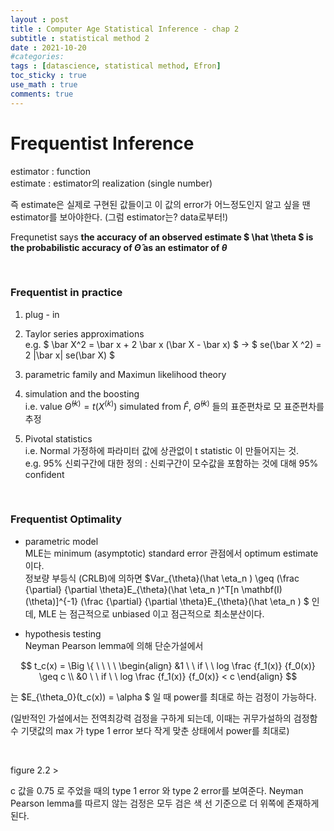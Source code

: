 ```yaml
---
layout : post
title : Computer Age Statistical Inference - chap 2
subtitle : statistical method 2
date : 2021-10-20
#categories:
tags : [datascience, statistical method, Efron]
toc_sticky : true
use_math : true
comments: true
---
```


# Frequentist Inference

estimator : function  
estimate : estimator의 realization (single number)

즉 estimate은 실제로 구현된 값들이고 이 값의 error가 어느정도인지 알고 싶을 땐 estimator를 보아야한다. (그럼 estimator는? data로부터!)

Frequnetist says **the accuracy of an observed estimate $ \hat \theta $ is the probabilistic accuracy of $\hat \Theta$ as an estimator of $\theta$**

<br>

### Frequentist in practice

1. plug - in

2. Taylor series approximations  
e.g. $ \bar X^2 = \bar x + 2 \bar x (\bar X - \bar x) $      ->    $ se(\bar X ^2) = 2 |\bar x| se(\bar X) $

3. parametric family and Maximun likelihood theory

4. simulation and the boosting  
i.e. value $\hat \Theta^{(k)} = t(X^{(k)})$  simulated from $\hat F$, $\hat \Theta^{(k)}$ 들의 표준편차로 모 표준편차를 추정

5. Pivotal statistics  
i.e. Normal 가정하에 파라미터 값에 상관없이 t statistic 이 만들어지는 것.  
e.g. 95% 신뢰구간에 대한 정의 : 신뢰구간이 모수값을 포함하는 것에 대해 95% confident  




<br>

### Frequentist Optimality

- parametric model  
MLE는 minimum (asymptotic) standard error 관점에서 optimum estimate 이다.  
정보량 부등식 (CRLB)에 의하면 $Var_{\theta}(\hat \eta_n ) \geq (\frac {\partial} {\partial \theta}E_{\theta}(\hat \eta_n )^T[n \mathbf(I)(\theta)]^{-1} (\frac {\partial} {\partial \theta}E_{\theta}(\hat \eta_n ) $ 인데, MLE 는 점근적으로 unbiased 이고 점근적으로 최소분산이다. 

- hypothesis testing  
Neyman Pearson lemma에 의해 단순가설에서

$$
t_c(x) = \Big \{ \ \ \ \ \begin{align} &1 \ \ if  \ \ log \frac {f_1(x)} {f_0(x)} \geq c \\ &0 \ \ if  \ \ log \frac {f_1(x)} {f_0(x)} < c \end{align}
$$ 

는 $E_{\theta_0}(t_c(x)) = \alpha $ 일 때 power를 최대로 하는 검정이 가능하다. 


(일반적인 가설에서는 전역최강력 검정을 구하게 되는데, 이때는 귀무가설하의 검정함수 기댓값의 max 가 type 1 error 보다 작게 맞춘 상태에서 power를 최대로)

<br>

figure 2.2 >

c 값을 0.75 로 주었을 때의 type 1 error 와 type 2 error를 보여준다. Neyman Pearson lemma를 따르지 않는 검정은 모두 검은 색 선 기준으로 더 위쪽에 존재하게 된다.  
